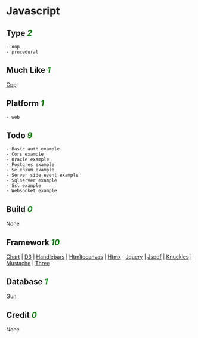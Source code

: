 # Javascript

## Type <i style='color:green;'>2</i>
	- oop
	- procedural
## Much Like <i style='color:green;'>1</i>
[Cpp](CPP.md)
## Platform <i style='color:green;'>1</i>
	- web
## Todo <i style='color:green;'>9</i>
	- Basic auth example
	- Cors example
	- Oracle example
	- Postgres example
	- Selenium example
	- Server side event example
	- Sqlserver example
	- Ssl example
	- Websocket example
## Build <i style='color:green;'>0</i>
None
## Framework <i style='color:green;'>10</i>
[Chart](https://github.com/bearddan2000?tab=repositories&q=javascript+chart&type=&language=&sort=) | [D3](https://github.com/bearddan2000?tab=repositories&q=javascript+d3&type=&language=&sort=) | [Handlebars](https://github.com/bearddan2000?tab=repositories&q=javascript+handlebars&type=&language=&sort=) | [Htmltocanvas](https://github.com/bearddan2000?tab=repositories&q=javascript+htmltocanvas&type=&language=&sort=) | [Htmx](https://github.com/bearddan2000?tab=repositories&q=javascript+htmx&type=&language=&sort=) | [Jquery](https://github.com/bearddan2000?tab=repositories&q=javascript+jquery&type=&language=&sort=) | [Jspdf](https://github.com/bearddan2000?tab=repositories&q=javascript+jspdf&type=&language=&sort=) | [Knuckles](https://github.com/bearddan2000?tab=repositories&q=javascript+knuckles&type=&language=&sort=) | [Mustache](https://github.com/bearddan2000?tab=repositories&q=javascript+mustache&type=&language=&sort=) | [Three](https://github.com/bearddan2000?tab=repositories&q=javascript+three&type=&language=&sort=)
## Database <i style='color:green;'>1</i>
[Gun](https://github.com/bearddan2000?tab=repositories&q=javascript+gun&type=&language=&sort=)
## Credit <i style='color:green;'>0</i>
None